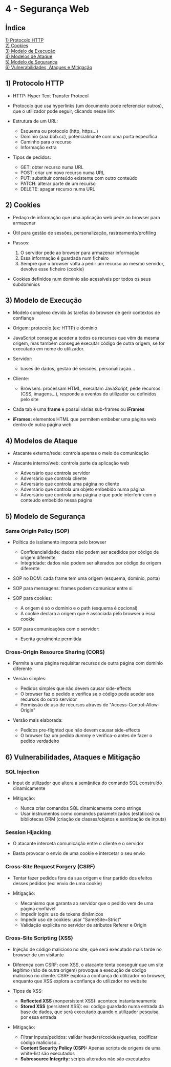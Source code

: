 # 4 - Segurança Web

## Índice
[1) Protocolo HTTP](#1-protocolo-http)  
[2) Cookies](#2-cookies)  
[3) Modelo de Execução](#3-modelo-de-execução)  
[4) Modelos de Ataque](#4-modelos-de-ataque)  
[5) Modelo de Segurança](#5-modelo-de-segurança)  
[6) Vulnerabilidades, Ataques e Mitigação](#6-vulnerabilidades-ataques-e-mitigação)  

## 1) Protocolo HTTP
- HTTP: Hyper Text Transfer Protocol

- Protocolo que usa hyperlinks (um documento pode referenciar outros), que o utilizador pode seguir, clicando nesse link

- Estrutura de um URL:
    - Esquema ou protocolo (http, https...)
    - Domínio (aaa.bbb.cc), potencialmante com uma porta específica
    - Caminho para o recurso
    - Informação extra

- Tipos de pedidos:
    - GET: obter recurso numa URL
    - POST: criar um novo recurso numa URL
    - PUT: substituir conteúdo existente com outro conteúdo
    - PATCH: alterar parte de um recurso
    - DELETE: apagar recurso numa URL

## 2) Cookies
- Pedaço de informação que uma aplicação web pede ao browser para armazenar

- Útil para gestão de sessões, personalização, rastreamento/profiling

- Passos:
    1. O servidor pede ao browser para armazenar informação
    2. Essa informação é guardada num ficheiro
    3. Sempre que o browser volta a pedir um recurso ao mesmo servidor, devolve esse ficheiro (cookie)

- Cookies definidos num domínio são acessíveis por todos os seus subdomínios

## 3) Modelo de Execução
- Modelo complexo devido às tarefas do browser de gerir contextos de confiança

- Origem: protocolo (ex: HTTP) e domínio

- JavaScript consegue aceder a todos os recursos que vêm da mesma origem, mas também consegue executar código de outra origem, se for executado em nome do utilizador.

- Servidor:
    - bases de dados, gestão de sessões, personalização...

- Cliente:
    - Browsers: processam HTML, executam JavaScript, pede recursos (CSS, imagens...), responde a eventos do utilizador ou definidos pelo site

- Cada tab é uma **frame** e possui várias sub-frames ou **iFrames**

- **iFrames:** elementos HTML que permitem embeber uma página web dentro de outra página web

## 4) Modelos de Ataque
- Atacante externo/rede: controla apenas o meio de comunicação

- Atacante interno/web: controla parte da aplicação web
    - Adversário que controla servidor
    - Adversário que controla cliente
    - Adversário que controla uma página no cliente
    - Adversário que controla um objeto embebido numa página
    - Adversário que controla uma página e que pode interferir com o conteúdo embebido nessa página

## 5) Modelo de Segurança
### Same Origin Policy (SOP)
- Política de isolamento imposta pelo browser
    - Confidencialidade: dados não podem ser acedidos por código de origem diferente
    - Integridade: dados não podem ser alterados por código de origem diferente

- SOP no DOM: cada frame tem uma origem (esquema, domínio, porta)

- SOP para mensagens: frames podem comunicar entre si

- SOP para cookies:
    - A origem é só o domínio e o path (esquema é opcional)
    - A cookie declara a origem que é associada pelo browser a essa cookie

- SOP para comunicações com o servidor:
    - Escrita geralmente permitida

### Cross-Origin Resource Sharing (CORS)
- Permite a uma página requisitar recursos de outra página com domínio diferente

- Versão simples:
    - Pedidos simples que não devem causar side-effects
    - O browser faz o pedido e verifica se o código pode aceder aos recursos do outro servidor
    - Permissão de uso de recursos através de "Access-Control-Allow-Origin"

- Versão mais elaborada:
    - Pedidos pre-flighted que não devem causar side-effects
    - O browser faz um pedido *dummy* e verifica-o antes de fazer o pedido verdadeiro

## 6) Vulnerabilidades, Ataques e Mitigação
### SQL Injection
- Input do utilizador que altera a semântica do comando SQL construído dinamicamente

- Mitigação:
    - Nunca criar comandos SQL dinamicamente como strings
    - Usar instrumentos como comandos parametrizados (estáticos) ou bibliotecas ORM (criação de classes/objetos e sanitização de inputs)

### Session Hijacking
- O atacante interceta comunicação entre o cliente e o servidor

- Basta provocar o envio de uma cookie e intercetar o seu envio

### Cross-Site Request Forgery (CSRF)
- Tentar fazer pedidos fora da sua origem e tirar partido dos efeitos desses pedidos (ex: envio de uma cookie)

- Mitigação:
    - Mecanismo que garanta ao servidor que o pedido vem de uma página confiável
    - Impedir login: uso de tokens dinâmicos
    - Impedir uso de cookies: usar "SameSite=Strict"
    - Validação explícita no servidor de atributos Referer e Origin

### Cross-Site Scripting (XSS)
- Injeção de código malicioso no site, que será executado mais tarde no browser de um visitante

- Diferença com CSRF: com XSS, o atacante tenta conseguir que um site legítimo (não de outra origem) provoque a execução de código malicioso no cliente. CSRF explora a confiança do utilizador no browser, enquanto que XSS explora a confiança do utilizador no website

- Tipos de XSS:
    - **Reflected XSS** (nonpersistent XSS): acontece instantaneamente
    - **Stored XSS** (persistent XSS): ex: código guardado numa entrada da base de dados, que será executado quando o utilizador pesquisa por essa entrada

- Mitigação:
    - Filtrar inputs/pedidos: validar headers/cookies/queries, codificar código malicioso...
    - **Content Security Policy (CSP):** Apenas scripts de origens de uma white-list são executados
    - **Subresource Integrity:** scripts alterados não são executados
